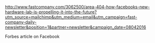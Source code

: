 http://www.fastcompany.com/3062500/area-404-how-facebooks-new-hardware-lab-is-propelling-it-into-the-future?utm_source=mailchimp&utm_medium=email&utm_campaign=fast-company-daily-newsletter&position=1&partner=newsletter&campaign_date=08042016

Forbes article on Facebook 
